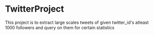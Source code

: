 # TwitterProject
This project is to extract large scales tweets of given twitter_id's atleast 1000 followers and query on them for certain statistics
